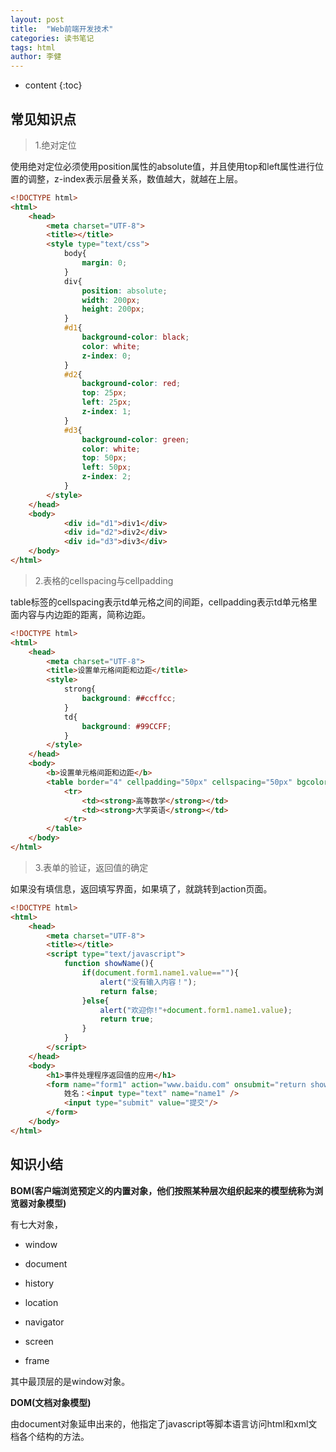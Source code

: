 ```yaml
---
layout: post
title:  "Web前端开发技术"
categories: 读书笔记
tags: html
author: 李健
---
```

* content
{:toc}
## 常见知识点




 
> 1.绝对定位

使用绝对定位必须使用position属性的absolute值，并且使用top和left属性进行位置的调整，z-index表示层叠关系，数值越大，就越在上层。
```html
<!DOCTYPE html>
<html>
    <head>
        <meta charset="UTF-8">
        <title></title>
        <style type="text/css">
            body{
                margin: 0;
            }
            div{
                position: absolute;
                width: 200px;
                height: 200px;
            }
            #d1{
                background-color: black;
                color: white;
                z-index: 0;
            }
            #d2{
                background-color: red;
                top: 25px;
                left: 25px;
                z-index: 1;
            }
            #d3{
                background-color: green;
                color: white;
                top: 50px;
                left: 50px;
                z-index: 2;
            }
        </style>
    </head>
    <body>
            <div id="d1">div1</div>
            <div id="d2">div2</div>
            <div id="d3">div3</div>
    </body>
</html>
```


 
> 2.表格的cellspacing与cellpadding

table标签的cellspacing表示td单元格之间的间距，cellpadding表示td单元格里面内容与内边距的距离，简称边距。
```html
<!DOCTYPE html>
<html>
    <head>
        <meta charset="UTF-8">
        <title>设置单元格间距和边距</title>
        <style>
            strong{
                background: ##ccffcc;
            }
            td{
                background: #99CCFF;
            }
        </style>
    </head>
    <body>
        <b>设置单元格间距和边距</b>
        <table border="4" cellpadding="50px" cellspacing="50px" bgcolor="#9966ff">
            <tr>
                <td><strong>高等数学</strong></td>
                <td><strong>大学英语</strong></td>
            </tr>
        </table>
    </body>
</html>

```



> 3.表单的验证，返回值的确定

如果没有填信息，返回填写界面，如果填了，就跳转到action页面。
```html
<!DOCTYPE html>
<html>
    <head>
        <meta charset="UTF-8">
        <title></title>
        <script type="text/javascript">
            function showName(){
                if(document.form1.name1.value==""){
                    alert("没有输入内容！");
                    return false;
                }else{
                    alert("欢迎你!"+document.form1.name1.value);
                    return true;
                }
            }
        </script>
    </head>
    <body>
        <h1>事件处理程序返回值的应用</h1>
        <form name="form1" action="www.baidu.com" onsubmit="return showName()" >
            姓名：<input type="text" name="name1" />
            <input type="submit" value="提交"/>
        </form>
    </body>
</html>

```



## 知识小结
**BOM(客户端浏览预定义的内置对象，他们按照某种层次组织起来的模型统称为浏览器对象模型)**


有七大对象，
- window

- document

- history

- location

- navigator

- screen 

- frame

其中最顶层的是window对象。

**DOM(文档对象模型)**


由document对象延申出来的，他指定了javascript等脚本语言访问html和xml文档各个结构的方法。



